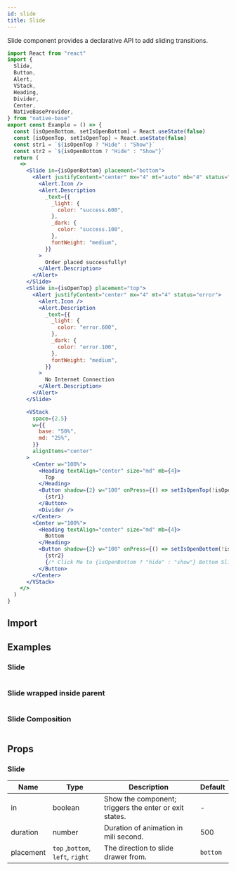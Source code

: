 ```yaml
---
id: slide
title: Slide
---
```


Slide component provides a declarative API to add sliding transitions.

```jsx isShowcase
import React from "react"
import {
  Slide,
  Button,
  Alert,
  VStack,
  Heading,
  Divider,
  Center,
  NativeBaseProvider,
} from "native-base"
export const Example = () => {
  const [isOpenBottom, setIsOpenBottom] = React.useState(false)
  const [isOpenTop, setIsOpenTop] = React.useState(false)
  const str1 = `${isOpenTop ? "Hide" : "Show"}`
  const str2 = `${isOpenBottom ? "Hide" : "Show"}`
  return (
    <>
      <Slide in={isOpenBottom} placement="bottom">
        <Alert justifyContent="center" mx="4" mt="auto" mb="4" status="success">
          <Alert.Icon />
          <Alert.Description
            _text={{
              _light: {
                color: "success.600",
              },
              _dark: {
                color: "success.100",
              },
              fontWeight: "medium",
            }}
          >
            Order placed successfully!
          </Alert.Description>
        </Alert>
      </Slide>
      <Slide in={isOpenTop} placement="top">
        <Alert justifyContent="center" mx="4" mt="4" status="error">
          <Alert.Icon />
          <Alert.Description
            _text={{
              _light: {
                color: "error.600",
              },
              _dark: {
                color: "error.100",
              },
              fontWeight: "medium",
            }}
          >
            No Internet Connection
          </Alert.Description>
        </Alert>
      </Slide>

      <VStack
        space={2.5}
        w={{
          base: "50%",
          md: "25%",
        }}
        alignItems="center"
      >
        <Center w="100%">
          <Heading textAlign="center" size="md" mb={4}>
            Top
          </Heading>
          <Button shadow={2} w="100" onPress={() => setIsOpenTop(!isOpenTop)} mb={5}>
            {str1}
          </Button>
          <Divider />
        </Center>
        <Center w="100%">
          <Heading textAlign="center" size="md" mb={4}>
            Bottom
          </Heading>
          <Button shadow={2} w="100" onPress={() => setIsOpenBottom(!isOpenBottom)}>
            {str2}
            {/* Click Me to {isOpenBottom ? "hide" : "show"} Bottom Slider */}
          </Button>
        </Center>
      </VStack>
    </>
  )
}
```

## Import

## Examples

### Slide

```ComponentSnackPlayer path=components,composites,Transitions,Slide.tsx

```

### Slide wrapped inside parent

```ComponentSnackPlayer path=components,composites,Transitions,SlideWrapped.tsx

```

### Slide Composition

```ComponentSnackPlayer path=components,composites,Transitions,SlideComposition.tsx

```

## Props

### Slide

| Name      | Type                             | Description                                            | Default  |
| --------- | -------------------------------- | ------------------------------------------------------ | -------- |
| in        | boolean                          | Show the component; triggers the enter or exit states. | -        |
| duration  | number                           | Duration of animation in mili second.                  | 500      |
| placement | `top` ,`bottom`, `left`, `right` | The direction to slide drawer from.                    | `bottom` |
